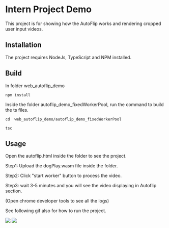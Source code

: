 # Intern Project Demo

This project is for showing how the AutoFlip works and rendering cropped user input videos.

## Installation

The project requires NodeJs, TypeScript and NPM installed.

## Build

In folder web_autoflip_demo

```
npm install
```

Inside the folder autoflip_demo_fixedWorkerPool, run the command to build the ts files.

```
cd  web_autoflip_demo/autoflip_demo_fixedWorkerPool
```

```
tsc
```

## Usage

Open the autoflip.html inside the folder to see the project.

Step1: Upload the dogPlay.wasm file inside the folder.

Step2: Click "start worker" button to process the video.

Step3: wait 3-5 minutes and you will see the video displaying in Autoflip section.

(Open chrome developer tools to see all the logs)

See following gif also for how to run the project.

![](GIF/first.gif)
![](GIF/last.gif)
